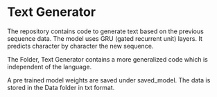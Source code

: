 # Text Generator
 The repository contains code to generate text based on the previous sequence data. The model uses GRU (gated recurrent unit) layers. It predicts character by character the new sequence.
 
The Folder, Text Generator contains a more generalized code which is independent of the language. 

A pre trained model weights are saved under saved_model.
The data is stored in the Data folder in txt format. 


 
